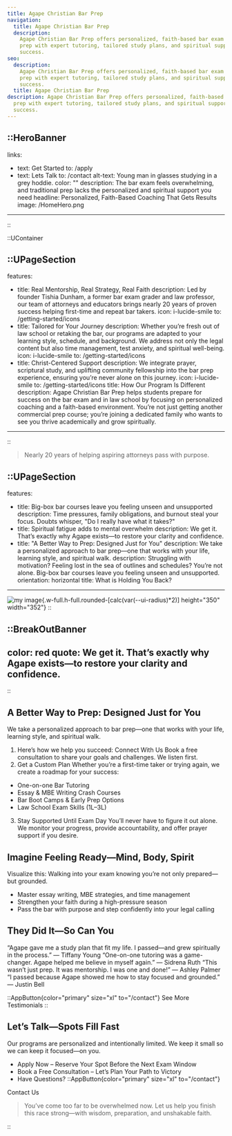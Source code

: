 ```yaml
---
title: Agape Christian Bar Prep
navigation:
  title: Agape Christian Bar Prep
  description:
    Agape Christian Bar Prep offers personalized, faith-based bar exam
    prep with expert tutoring, tailored study plans, and spiritual support for
    success.
seo:
  description:
    Agape Christian Bar Prep offers personalized, faith-based bar exam
    prep with expert tutoring, tailored study plans, and spiritual support for
    success.
  title: Agape Christian Bar Prep
description: Agape Christian Bar Prep offers personalized, faith-based bar exam
  prep with expert tutoring, tailored study plans, and spiritual support for
  success.
---
```


::HeroBanner
---
links:
  - text: Get Started
    to: /apply
  - text: Lets Talk
    to: /contact
alt-text: Young man in glasses studying in a grey hoddie.
color: ""
description: The bar exam feels overwhelming, and traditional prep lacks the personalized and spiritual support you need
headline: Personalized, Faith-Based Coaching That Gets Results
image: /HomeHero.png
---
::

::UContainer


::UPageSection
---
features: 
  - title: Real Mentorship, Real Strategy, Real Faith
    description: Led by founder Tishia Dunham, a former bar exam grader and law professor, our team of attorneys and educators brings nearly 20 years of proven success helping first-time and repeat bar takers.
    icon: i-lucide-smile
    to: /getting-started/icons 
  - title: Tailored for Your Journey
    description: Whether you’re fresh out of law school or retaking the bar, our programs are adapted to your learning style, schedule, and background. We address not only the legal content but also time management, test anxiety, and spiritual well-being.
    icon: i-lucide-smile
    to: /getting-started/icons 
  - title: Christ-Centered Support
    description: We integrate prayer, scriptural study, and uplifting community fellowship into the bar prep experience, ensuring you’re never alone on this journey.
    icon: i-lucide-smile
    to: /getting-started/icons
title: How Our Program Is Different
description: Agape Christian Bar Prep helps students prepare for success on the bar exam and in law school by focusing on personalized coaching and a faith-based environment. You’re not just getting another commercial prep course; you’re joining a dedicated family who wants to see you thrive academically and grow spiritually.
---
::

> Nearly 20 years of helping aspiring attorneys pass with purpose.

::UPageSection
---
features: 
  - title: Big-box bar courses leave you feeling unseen and unsupported
    description: Time pressures, family obligations, and burnout steal your focus. Doubts whisper, "Do I really have what it takes?" 
  - title: Spiritual fatigue adds to mental overwhelm
    description: We get it. That’s exactly why Agape exists—to restore your clarity and confidence. 
  - title: "A Better Way to Prep: Designed Just for You"
    description: We take a personalized approach to bar prep—one that works with your life, learning style, and spiritual walk.
description: Struggling with motivation? Feeling lost in the sea of outlines and schedules? You’re not alone. Big-box bar courses leave you feeling unseen and unsupported.
orientation: horizontal
title: What is Holding You Back?
---
![my image](/HomeHero.png){.w-full.h-full.rounded-[calc(var(--ui-radius)*2)] height="350" width="352"}
::

::BreakOutBanner
---
color: red
quote: We get it. That’s exactly why Agape exists—to restore your clarity and confidence.
---
::

## A Better Way to Prep: Designed Just for You

We take a personalized approach to bar prep—one that works with your life, learning style, and spiritual walk.

1. Here’s how we help you succeed:
   Connect With Us
   Book a free consultation to share your goals and challenges. We listen first.
2. Get a Custom Plan
   Whether you’re a first-time taker or trying again, we create a roadmap for your success:

- One-on-one Bar Tutoring
- Essay & MBE Writing Crash Courses
- Bar Boot Camps & Early Prep Options
- Law School Exam Skills (1L–3L)

3. Stay Supported Until Exam Day
   You’ll never have to figure it out alone. We monitor your progress, provide accountability, and offer prayer support if you desire.

## Imagine Feeling Ready—Mind, Body, Spirit

Visualize this: Walking into your exam knowing you’re not only prepared—but grounded.

- Master essay writing, MBE strategies, and time management
- Strengthen your faith during a high-pressure season
- Pass the bar with purpose and step confidently into your legal calling

## They Did It—So Can You

“Agape gave me a study plan that fit my life. I passed—and grew spiritually in the process.”
— Tiffany Young
“One-on-one tutoring was a game-changer. Agape helped me believe in myself again.”
— Sidrena Ruth
“This wasn’t just prep. It was mentorship. I was one and done!”
— Ashley Palmer
“I passed because Agape showed me how to stay focused and grounded.”
— Justin Bell

::AppButton{color="primary" size="xl" to="/contact"}
See More Testimonials
::

## Let’s Talk—Spots Fill Fast

Our programs are personalized and intentionally limited. We keep it small so we can keep it focused—on you.

- Apply Now – Reserve Your Spot Before the Next Exam Window
- Book a Free Consultation – Let’s Plan Your Path to Victory
- Have Questions?
  ::AppButton{color="primary" size="xl" to="/contact"}

Contact Us

> You’ve come too far to be overwhelmed now. Let us help you finish this race strong—with wisdom, preparation, and unshakable faith.

::
